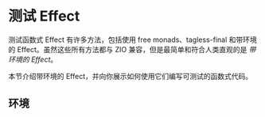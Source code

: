 # 测试 Effect

测试函数式 Effect 有许多方法，包括使用 free monads、tagless-final 和带环境的 Effect。虽然这些所有方法都与 ZIO 兼容，但是最简单和符合人类直观的是 *带环境的 Effect*。

本节介绍带环境的 Effect，并向你展示如何使用它们编写可测试的函数式代码。

## 环境


